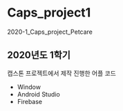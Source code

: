 # Caps_project1
2020-1_Caps_project_Petcare 

## 2020년도 1학기 
캡스톤 프로젝트에서 제작 진행한 어플 코드

- Window
- Android Studio
- Firebase
